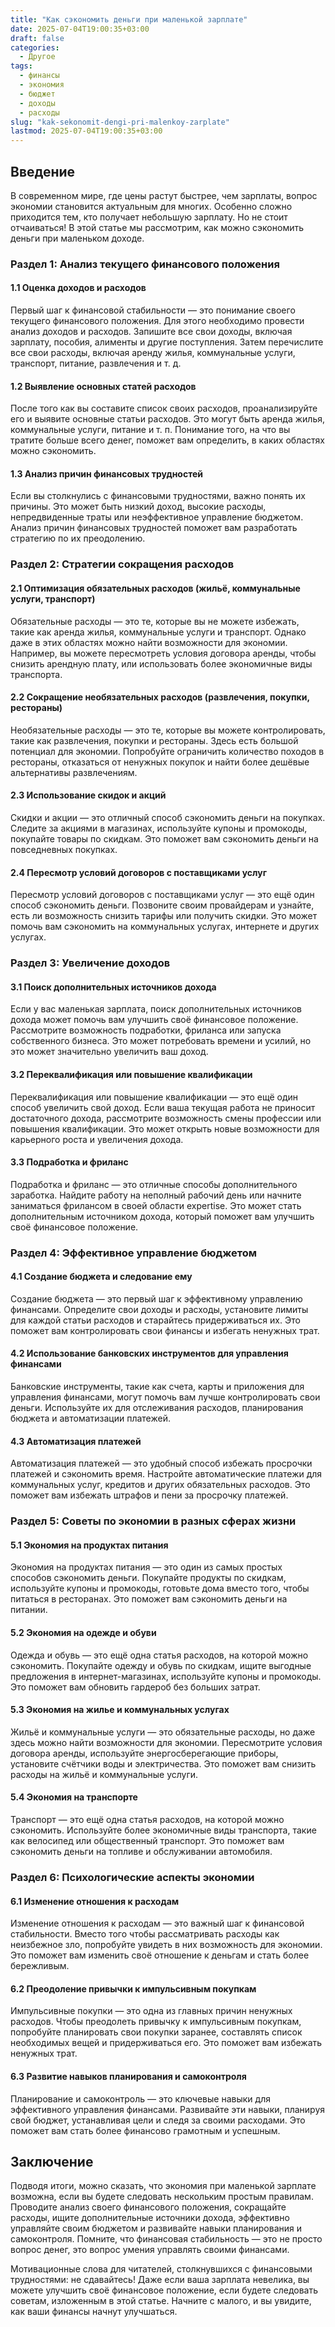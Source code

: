 ```yaml
---
title: "Как сэкономить деньги при маленькой зарплате"
date: 2025-07-04T19:00:35+03:00
draft: false
categories:
  - Другое
tags:
  - финансы
  - экономия
  - бюджет
  - доходы
  - расходы
slug: "kak-sekonomit-dengi-pri-malenkoy-zarplate"
lastmod: 2025-07-04T19:00:35+03:00
---
```


## Введение

В современном мире, где цены растут быстрее, чем зарплаты, вопрос экономии становится актуальным для многих. Особенно сложно приходится тем, кто получает небольшую зарплату. Но не стоит отчаиваться! В этой статье мы рассмотрим, как можно сэкономить деньги при маленьком доходе.

### Раздел 1: Анализ текущего финансового положения

#### 1.1 Оценка доходов и расходов

Первый шаг к финансовой стабильности — это понимание своего текущего финансового положения. Для этого необходимо провести анализ доходов и расходов. Запишите все свои доходы, включая зарплату, пособия, алименты и другие поступления. Затем перечислите все свои расходы, включая аренду жилья, коммунальные услуги, транспорт, питание, развлечения и т. д.

#### 1.2 Выявление основных статей расходов

После того как вы составите список своих расходов, проанализируйте его и выявите основные статьи расходов. Это могут быть аренда жилья, коммунальные услуги, питание и т. п. Понимание того, на что вы тратите больше всего денег, поможет вам определить, в каких областях можно сэкономить.

#### 1.3 Анализ причин финансовых трудностей

Если вы столкнулись с финансовыми трудностями, важно понять их причины. Это может быть низкий доход, высокие расходы, непредвиденные траты или неэффективное управление бюджетом. Анализ причин финансовых трудностей поможет вам разработать стратегию по их преодолению.

### Раздел 2: Стратегии сокращения расходов

#### 2.1 Оптимизация обязательных расходов (жильё, коммунальные услуги, транспорт)

Обязательные расходы — это те, которые вы не можете избежать, такие как аренда жилья, коммунальные услуги и транспорт. Однако даже в этих областях можно найти возможности для экономии. Например, вы можете пересмотреть условия договора аренды, чтобы снизить арендную плату, или использовать более экономичные виды транспорта.

#### 2.2 Сокращение необязательных расходов (развлечения, покупки, рестораны)

Необязательные расходы — это те, которые вы можете контролировать, такие как развлечения, покупки и рестораны. Здесь есть большой потенциал для экономии. Попробуйте ограничить количество походов в рестораны, отказаться от ненужных покупок и найти более дешёвые альтернативы развлечениям.

#### 2.3 Использование скидок и акций

Скидки и акции — это отличный способ сэкономить деньги на покупках. Следите за акциями в магазинах, используйте купоны и промокоды, покупайте товары по скидкам. Это поможет вам сэкономить деньги на повседневных покупках.

#### 2.4 Пересмотр условий договоров с поставщиками услуг

Пересмотр условий договоров с поставщиками услуг — это ещё один способ сэкономить деньги. Позвоните своим провайдерам и узнайте, есть ли возможность снизить тарифы или получить скидки. Это может помочь вам сэкономить на коммунальных услугах, интернете и других услугах.

### Раздел 3: Увеличение доходов

#### 3.1 Поиск дополнительных источников дохода

Если у вас маленькая зарплата, поиск дополнительных источников дохода может помочь вам улучшить своё финансовое положение. Рассмотрите возможность подработки, фриланса или запуска собственного бизнеса. Это может потребовать времени и усилий, но это может значительно увеличить ваш доход.

#### 3.2 Переквалификация или повышение квалификации

Переквалификация или повышение квалификации — это ещё один способ увеличить свой доход. Если ваша текущая работа не приносит достаточного дохода, рассмотрите возможность смены профессии или повышения квалификации. Это может открыть новые возможности для карьерного роста и увеличения дохода.

#### 3.3 Подработка и фриланс

Подработка и фриланс — это отличные способы дополнительного заработка. Найдите работу на неполный рабочий день или начните заниматься фрилансом в своей области expertise. Это может стать дополнительным источником дохода, который поможет вам улучшить своё финансовое положение.

### Раздел 4: Эффективное управление бюджетом

#### 4.1 Создание бюджета и следование ему

Создание бюджета — это первый шаг к эффективному управлению финансами. Определите свои доходы и расходы, установите лимиты для каждой статьи расходов и старайтесь придерживаться их. Это поможет вам контролировать свои финансы и избегать ненужных трат.

#### 4.2 Использование банковских инструментов для управления финансами

Банковские инструменты, такие как счета, карты и приложения для управления финансами, могут помочь вам лучше контролировать свои деньги. Используйте их для отслеживания расходов, планирования бюджета и автоматизации платежей.

#### 4.3 Автоматизация платежей

Автоматизация платежей — это удобный способ избежать просрочки платежей и сэкономить время. Настройте автоматические платежи для коммунальных услуг, кредитов и других обязательных расходов. Это поможет вам избежать штрафов и пени за просрочку платежей.

### Раздел 5: Советы по экономии в разных сферах жизни

#### 5.1 Экономия на продуктах питания

Экономия на продуктах питания — это один из самых простых способов сэкономить деньги. Покупайте продукты по скидкам, используйте купоны и промокоды, готовьте дома вместо того, чтобы питаться в ресторанах. Это поможет вам сэкономить деньги на питании.

#### 5.2 Экономия на одежде и обуви

Одежда и обувь — это ещё одна статья расходов, на которой можно сэкономить. Покупайте одежду и обувь по скидкам, ищите выгодные предложения в интернет-магазинах, используйте купоны и промокоды. Это поможет вам обновить гардероб без больших затрат.

#### 5.3 Экономия на жилье и коммунальных услугах

Жильё и коммунальные услуги — это обязательные расходы, но даже здесь можно найти возможности для экономии. Пересмотрите условия договора аренды, используйте энергосберегающие приборы, установите счётчики воды и электричества. Это поможет вам снизить расходы на жильё и коммунальные услуги.

#### 5.4 Экономия на транспорте

Транспорт — это ещё одна статья расходов, на которой можно сэкономить. Используйте более экономичные виды транспорта, такие как велосипед или общественный транспорт. Это поможет вам сэкономить деньги на топливе и обслуживании автомобиля.

### Раздел 6: Психологические аспекты экономии

#### 6.1 Изменение отношения к расходам

Изменение отношения к расходам — это важный шаг к финансовой стабильности. Вместо того чтобы рассматривать расходы как неизбежное зло, попробуйте увидеть в них возможность для экономии. Это поможет вам изменить своё отношение к деньгам и стать более бережливым.

#### 6.2 Преодоление привычки к импульсивным покупкам

Импульсивные покупки — это одна из главных причин ненужных расходов. Чтобы преодолеть привычку к импульсивным покупкам, попробуйте планировать свои покупки заранее, составлять список необходимых вещей и придерживаться его. Это поможет вам избежать ненужных трат.

#### 6.3 Развитие навыков планирования и самоконтроля

Планирование и самоконтроль — это ключевые навыки для эффективного управления финансами. Развивайте эти навыки, планируя свой бюджет, устанавливая цели и следя за своими расходами. Это поможет вам стать более финансово грамотным и успешным.

## Заключение

Подводя итоги, можно сказать, что экономия при маленькой зарплате возможна, если вы будете следовать нескольким простым правилам. Проводите анализ своего финансового положения, сокращайте расходы, ищите дополнительные источники дохода, эффективно управляйте своим бюджетом и развивайте навыки планирования и самоконтроля. Помните, что финансовая стабильность — это не просто вопрос денег, это вопрос умения управлять своими финансами.

Мотивационные слова для читателей, столкнувшихся с финансовыми трудностями: не сдавайтесь! Даже если ваша зарплата невелика, вы можете улучшить своё финансовое положение, если будете следовать советам, изложенным в этой статье. Начните с малого, и вы увидите, как ваши финансы начнут улучшаться.
